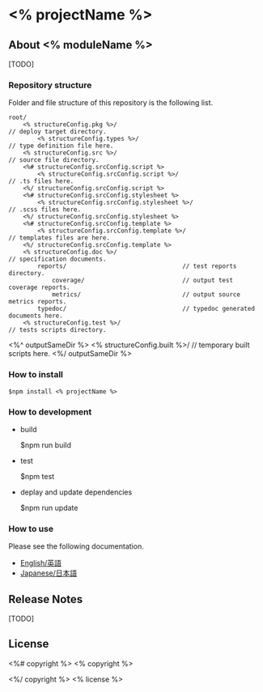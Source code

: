 ﻿# <% projectName %>

## About <% moduleName %>

[TODO]


### Repository structure
Folder and file structure of this repository is the following list.

    root/
        <% structureConfig.pkg %>/                                       // deploy target directory.
            <% structureConfig.types %>/                                 // type definition file here.
        <% structureConfig.src %>/                                        // source file directory.
        <%# structureConfig.srcConfig.script %>
            <% structureConfig.srcConfig.script %>/                                // .ts files here.
        <%/ structureConfig.srcConfig.script %>
        <%# structureConfig.srcConfig.stylesheet %>
            <% structureConfig.srcConfig.stylesheet %>/                                // .scss files here.
        <%/ structureConfig.srcConfig.stylesheet %>
        <%# structureConfig.srcConfig.template %>
            <% structureConfig.srcConfig.template %>/                                // templates files are here.
        <%/ structureConfig.srcConfig.template %>
        <% structureConfig.doc %>/                                       // specification documents.
            reports/                                // test reports directory.
                coverage/                           // output test coverage reports.
                metrics/                            // output source metrics reports.
            typedoc/                                // typedoc generated documents here.
        <% structureConfig.test %>/                                      // tests scripts directory.
<%^ outputSameDir %>
        <% structureConfig.built %>/                                      // temporary built scripts here.
<%/ outputSameDir %>


### How to install

    $npm install <% projectName %>

### How to development

* build

    $npm run build

* test

    $npm test

* deplay and update dependencies

    $npm run update


### How to use
Please see the following documentation.

- [English/英語](docs/en)
- [Japanese/日本語](docs/ja)

## Release Notes

[TODO]

## License

<%# copyright %>
<% copyright %>

<%/ copyright %>
<% license %>
